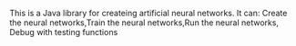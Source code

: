 This is a Java library for createing artificial neural networks.
It can:  Create the neural networks,Train the neural networks,Run the neural networks, Debug with testing functions

